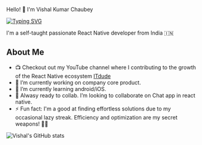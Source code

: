 
Hello! 👋 I'm Vishal Kumar Chaubey

[![Typing SVG](https://readme-typing-svg.herokuapp.com/?lines=I+am+a+passionate+developer;Full+Stack+App+Developer)](https://git.io/typing-svg)

I'm a self-taught passionate React Native developer from India 🇮🇳

## About Me
- 📺 Checkout out my YouTube channel where I contributing to the growth of the React Native ecosystem [ITdude](https://www.youtube.com/@ITdudeOfficial/videos)
- 🔭 I’m currently working on company core product.
- 🌱 I’m currently learning android/iOS.
- 👯 Alwasy ready to collab. I’m looking to collaborate on Chat app in react native.
- ⚡ Fun fact: I'm a good at finding effortless solutions due to my occasional lazy streak. Efficiency and optimization are my secret weapons! 🚀💡

  

![Vishal's GitHub stats](https://github-readme-stats.vercel.app/api?username=ivishalchaubey&show_icons=true&theme=tokyonight)

